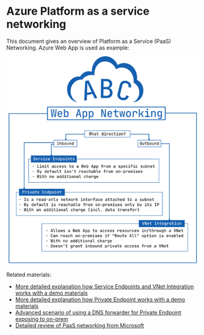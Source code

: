 # Azure Platform as a service networking

This document gives an overview of Platform as a Service (PaaS) Networking. Azure Web App is used as example:

![](/images/network/abc_paas_networking.png)

Related materials:

* [More detailed explanation how Service Endpoints and VNet Integration works with a demo materials](/paas-vnet-00/README.md)
* [More detailed explanation how Private Endpoint works with a demo materials](/paas-vnet-01/README.md)
* [Advanced scenario of using a DNS forwarder for Private Endpoint exposing to on-prem](/paas-vnet-02/README.md)
* [Detailed review of PaaS networking from Microsoft](https://docs.microsoft.com/en-us/azure/virtual-network/vnet-integration-for-azure-services)
